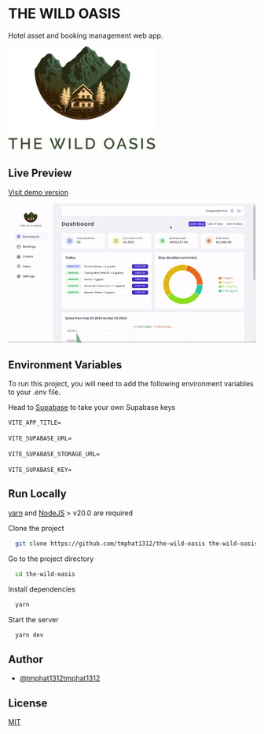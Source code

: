 # THE WILD OASIS

Hotel asset and booking management web app.

![Logo](/docs/logo.png)

## Live Preview

[Visit demo version](https://the-wild-oasis-demo.vercel.app/dashboard)

![Demo](/docs/demo.gif)

## Environment Variables

To run this project, you will need to add the following environment variables to your .env file.

Head to [Supabase](https://supabase.com/docs) to take your own Supabase keys

```
VITE_APP_TITLE=

VITE_SUPABASE_URL=

VITE_SUPABASE_STORAGE_URL=

VITE_SUPABASE_KEY=
```

## Run Locally

[yarn](https://yarnpkg.com/) and [NodeJS](https://nodejs.org/en) > v20.0 are required

Clone the project

```bash
  git clone https://github.com/tmphat1312/the-wild-oasis the-wild-oasis
```

Go to the project directory

```bash
  cd the-wild-oasis
```

Install dependencies

```bash
  yarn
```

Start the server

```bash
  yarn dev
```

## Author

- [@tmphat1312tmphat1312](https://www.github.com/tmphat1312)

## License

[MIT](https://choosealicense.com/licenses/mit/)
